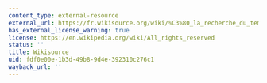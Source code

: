 ```yaml
---
content_type: external-resource
external_url: https://fr.wikisource.org/wiki/%C3%80_la_recherche_du_temps_perdu
has_external_license_warning: true
license: https://en.wikipedia.org/wiki/All_rights_reserved
status: ''
title: Wikisource
uid: fdf0e00e-1b3d-49b8-9d4e-392310c276c1
wayback_url: ''
---
```

